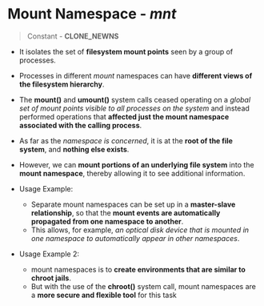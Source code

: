 # Mount Namespace - _mnt_

> Constant - **CLONE_NEWNS**

- It isolates the set of **filesystem mount points** seen by a group of processes.
- Processes in different _mount_ namespaces can have **different views of the filesystem hierarchy**.
- The **mount()** and **umount()** system calls ceased operating on a _global set of mount points visible to all processes on the system_ and instead performed operations that **affected just the mount namespace associated with the calling process**.
- As far as the _namespace is concerned_, it is at the **root of the file system**, and **nothing else exists**.
- However, we can **mount portions of an underlying file system** into the **mount namespace**, thereby allowing it to see additional information.

- Usage Example:

  - Separate mount namespaces can be set up in a **master-slave relationship**, so that the **mount events are automatically propagated from one namespace to another**.
  - This allows, for example, _an optical disk device that is mounted in one namespace to automatically appear in other namespaces_.

- Usage Example 2:

  - mount namespaces is to **create environments that are similar to chroot jails**.
  - But with the use of the **chroot()** system call, mount namespaces are a **more secure and flexible tool** for this task

